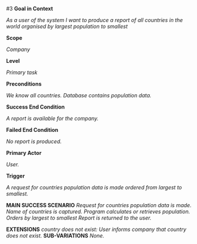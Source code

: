 #3
**Goal in Context**

_As a user of the system I want to produce a report of all countries in the world organised by largest population to smallest_

**Scope**

_Company_

**Level**

_Primary task_

**Preconditions**

_We know all countries. Database contains population data._

**Success End Condition**

_A report is available for the company._

**Failed End Condition**

_No report is produced._

**Primary Actor**

_User._

**Trigger**

_A request for countries population data is made ordered from largest to smallest._

**MAIN SUCCESS SCENARIO**
_Request for countries population data is made._
_Name of countries is captured._
_Program calculates or retrieves population._
_Orders by largest to smallest_
_Report is returned to the user._

**EXTENSIONS**
_country does not exist:
User informs company that country does not exist._
**SUB-VARIATIONS**
_None._
